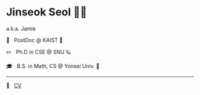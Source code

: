 # Jinseok Seol 🏳️‍🌈

a.k.a. Jamie

🔬 &nbsp; PostDoc @ KAIST 🪿

✏️ &nbsp; Ph.D in CSE @ SNU 🪐

🎓 &nbsp; B.S. in Math, CS @ Yonsei Univ. 🦅

---

🔗 &nbsp; [CV](https://theeluwin.github.io)
